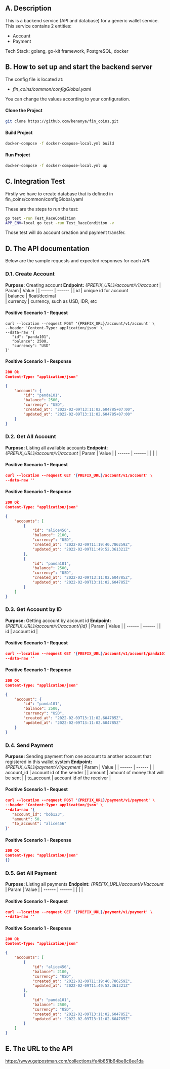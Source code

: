 ## A. Description
This is a backend service (API and database) for a generic wallet service. This service contains 2 entities:
- Account
- Payment

Tech Stack: golang, go-kit framework, PostgreSQL, docker

## B. How to set up and start the backend server
The config file is located at:
- *fin_coins/common/configGlobal.yaml*

You can change the values according to your configuration. 


#### Clone the Project
```bash
git clone https://github.com/kenanya/fin_coins.git
```

#### Build Project
```bash
docker-compose -f docker-compose-local.yml build
```

#### Run Project
```bash
docker-compose -f docker-compose-local.yml up
```

## C. Integration Test
Firstly we have to create database that is defined in fin_coins/common/configGlobal.yaml 

These are the steps to run the test:
```bash
go test -run Test_RaceCondition
APP_ENV=local go test -run Test_RaceCondition -v
```

Those test will do account creation and payment transfer.


## D. The API documentation
Below are the sample requests and expected responses for each API:

### D.1. Create Account
**Purpose:** Creating account
**Endpoint:** *{PREFIX_URL}/account/v1/account*
| Param | Value |
| ------ | ------ |
| id | unique id for account  
| balance | float/decimal  
| currency | currency, such as USD, IDR, etc  

#### Positive Scenario 1 - Request
```
curl --location --request POST '{PREFIX_URL}/account/v1/account' \
--header 'Content-Type: application/json' \
--data-raw '{
   "id": "panda101",
   "balance": 2500,
   "currency": "USD"
}'
```

#### Positive Scenario 1 - Response
```json
200 Ok
Content-Type: "application/json"

{
    "account": {
        "id": "panda101",
        "balance": 2500,
        "currency": "USD",
        "created_at": "2022-02-09T13:11:02.604785+07:00",
        "updated_at": "2022-02-09T13:11:02.604785+07:00"
    }
}
```

### D.2. Get All Account
**Purpose:** Listing all available accounts
**Endpoint:** *{PREFIX_URL}/account/v1/account*
| Param | Value |
| ------ | ------ |
|  |  |

#### Positive Scenario 1 - Request
```json
curl --location --request GET '{PREFIX_URL}/account/v1/account' \
--data-raw ''
```

#### Positive Scenario 1 - Response
```json
200 Ok
Content-Type: "application/json"

{
    "accounts": [
        {
            "id": "alice456",
            "balance": 2100,
            "currency": "USD",
            "created_at": "2022-02-09T11:19:40.786259Z",
            "updated_at": "2022-02-09T11:49:52.361321Z"
        },
        {
            "id": "panda101",
            "balance": 2500,
            "currency": "USD",
            "created_at": "2022-02-09T13:11:02.604785Z",
            "updated_at": "2022-02-09T13:11:02.604785Z"
        }
    ]
}
```

### D.3. Get Account by ID
**Purpose:** Getting account by account id
**Endpoint:** *{PREFIX_URL}/account/v1/account/{id}*
| Param | Value |
| ------ | ------ |
| id | account id  |

#### Positive Scenario 1 - Request
```json
curl --location --request GET '{PREFIX_URL}/account/v1/account/panda101' \
--data-raw ''
```

#### Positive Scenario 1 - Response
```json
200 OK
Content-Type: "application/json"

{
    "account": {
        "id": "panda101",
        "balance": 2500,
        "currency": "USD",
        "created_at": "2022-02-09T13:11:02.604785Z",
        "updated_at": "2022-02-09T13:11:02.604785Z"
    }
}
```

### D.4. Send Payment
**Purpose:** Sending payment from one account to another account that registered in this wallet system
**Endpoint:** *{PREFIX_URL}/payment/v1/payment*
| Param | Value |
| ------ | ------ |
| account_id | account id of the sender  |
| amount | amount of money that will be sent  |
| to_account | account id of the receiver  |

#### Positive Scenario 1 - Request
```json
curl --location --request POST '{PREFIX_URL}/payment/v1/payment' \
--header 'Content-Type: application/json' \
--data-raw '{
   "account_id": "bob123",
   "amount": 50,
   "to_account": "alice456"
}'
```

#### Positive Scenario 1 - Response
```json
200 OK
Content-Type: "application/json"
{}
```

### D.5. Get All Payment
**Purpose:** Listing all payments
**Endpoint:** *{PREFIX_URL}/account/v1/account*
| Param | Value |
| ------ | ------ |
|  |  |

#### Positive Scenario 1 - Request
```json
curl --location --request GET '{PREFIX_URL}/payment/v1/payment' \
--data-raw ''
```

#### Positive Scenario 1 - Response
```json
200 Ok
Content-Type: "application/json"

{
    "accounts": [
        {
            "id": "alice456",
            "balance": 2100,
            "currency": "USD",
            "created_at": "2022-02-09T11:19:40.786259Z",
            "updated_at": "2022-02-09T11:49:52.361321Z"
        },
        {
            "id": "panda101",
            "balance": 2500,
            "currency": "USD",
            "created_at": "2022-02-09T13:11:02.604785Z",
            "updated_at": "2022-02-09T13:11:02.604785Z"
        }
    ]
}
```


## E. The URL to the API
https://www.getpostman.com/collections/fe4b851b64be8c8ee1da



